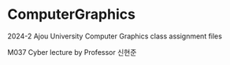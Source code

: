 # ComputerGraphics
2024-2 Ajou University Computer Graphics class assignment files

M037 Cyber lecture by Professor 신현준
